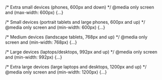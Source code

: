 
/* Extra small devices (phones, 600px and down) */
@media only screen and (max-width: 600px) {...}


/* Small devices (portrait tablets and large phones, 600px and up) */
@media only screen and (min-width: 600px) {...}


/* Medium devices (landscape tablets, 768px and up) */
@media only screen and (min-width: 768px) {...}


/* Large devices (laptops/desktops, 992px and up) */
@media only screen and (min-width: 992px) {...}


/* Extra large devices (large laptops and desktops, 1200px and up) */
@media only screen and (min-width: 1200px) {...} 